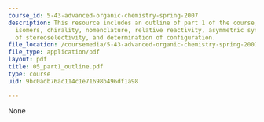 ```yaml
---
course_id: 5-43-advanced-organic-chemistry-spring-2007
description: This resource includes an outline of part 1 of the course, on stereochemistry,
  isomers, chirality, nomenclature, relative reactivity, asymmetric synthesis, measurement
  of stereoselectivity, and determination of configuration.
file_location: /coursemedia/5-43-advanced-organic-chemistry-spring-2007/9bc0adb76ac114c1e71698b496df1a98_05_part1_outline.pdf
file_type: application/pdf
layout: pdf
title: 05_part1_outline.pdf
type: course
uid: 9bc0adb76ac114c1e71698b496df1a98

---
```

None